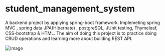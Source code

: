 # student_management_system
A backend project by applying spring-boot framework. Implemeting spring MVC , spring data JPA(Hibernate) , postgreSQL, JUnit testing, Thymeleaf, CSS-bootstrap & HTML. 
The aim of doing this project is to practice doing CRUD operations and learning more about building REST API. 

![image](https://github.com/kahano/student_management_system/assets/48335933/5413a22b-46ba-4c37-b85b-cda296bfa323)


